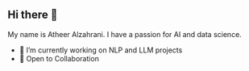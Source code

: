 ## Hi there 👋


My name is Atheer Alzahrani. I have a passion for AI and data science. 

- 🔭 I’m currently working on NLP and LLM projects
- 🤝 Open to Collaboration

